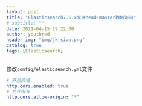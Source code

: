 ```yaml
---
layout: post
title: "Elasticsearch7.6.x允许head-master跨域访问"
# subtitle: ""
date: 2021-04-15 19:22:00
author: youthred
header-img: "img/jk-siwa.png"
catalog: true
tags: [Elasticsearch]
---
```


修改`config/elasticsearch.yml`文件

``` yml
# 开启跨域
http.cors.enabled: true
# 允许所有
http.cors.allow-origin: "*"
```